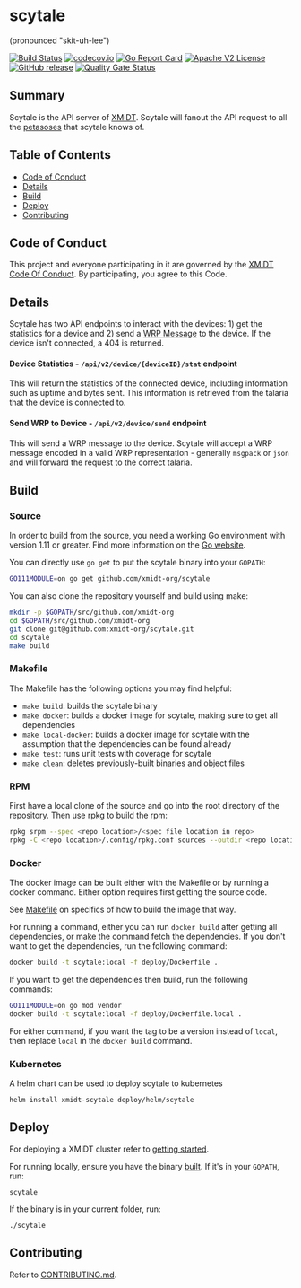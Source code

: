 # scytale
(pronounced "skit-uh-​lee")

[![Build Status](https://github.com/xmidt-org/scytale/workflows/CI/badge.svg)](https://github.com/xmidt-org/scytale/actions)
[![codecov.io](http://codecov.io/github/xmidt-org/scytale/coverage.svg?branch=main)](http://codecov.io/github/xmidt-org/scytale?branch=main)
[![Go Report Card](https://goreportcard.com/badge/github.com/xmidt-org/scytale)](https://goreportcard.com/report/github.com/xmidt-org/scytale)
[![Apache V2 License](http://img.shields.io/badge/license-Apache%20V2-blue.svg)](https://github.com/xmidt-org/scytale/blob/main/LICENSE)
[![GitHub release](https://img.shields.io/github/release/xmidt-org/scytale.svg)](CHANGELOG.md)
[![Quality Gate Status](https://sonarcloud.io/api/project_badges/measure?project=xmidt-org_scytale&metric=alert_status)](https://sonarcloud.io/dashboard?id=xmidt-org_scytale)

## Summary
Scytale is the API server of [XMiDT](https://xmidt.io/). Scytale will fanout the
API request to all the [petasoses](https://github.com/xmidt-org/petasos) that scytale knows of.

## Table of Contents

- [Code of Conduct](#code-of-conduct)
- [Details](#details)
- [Build](#build)
- [Deploy](#deploy)
- [Contributing](#contributing)

## Code of Conduct

This project and everyone participating in it are governed by the [XMiDT Code Of Conduct](https://xmidt.io/code_of_conduct/). 
By participating, you agree to this Code.

## Details
Scytale has two API endpoints to interact with the devices: 1) get the statistics for
a device and 2) send a [WRP Message](https://github.com/xmidt-org/wrp-c/wiki/Web-Routing-Protocol)
to the device.  If the device isn't connected, a 404 is returned.

#### Device Statistics - `/api/v2/device/{deviceID}/stat` endpoint
This will return the statistics of the connected device,
including information such as uptime and bytes sent.
This information is retrieved from the talaria that the device is connected to.

#### Send WRP to Device - `/api/v2/device/send` endpoint
This will send a WRP message to the device.
Scytale will accept a WRP message encoded in a valid WRP representation - generally `msgpack` or `json`
and will forward the request to the correct talaria.

## Build

### Source

In order to build from the source, you need a working Go environment with
version 1.11 or greater. Find more information on the [Go website](https://golang.org/doc/install).

You can directly use `go get` to put the scytale binary into your `GOPATH`:
```bash
GO111MODULE=on go get github.com/xmidt-org/scytale
```

You can also clone the repository yourself and build using make:

```bash
mkdir -p $GOPATH/src/github.com/xmidt-org
cd $GOPATH/src/github.com/xmidt-org
git clone git@github.com:xmidt-org/scytale.git
cd scytale
make build
```

### Makefile

The Makefile has the following options you may find helpful:
* `make build`: builds the scytale binary
* `make docker`: builds a docker image for scytale, making sure to get all
   dependencies
* `make local-docker`: builds a docker image for scytale with the assumption
   that the dependencies can be found already
* `make test`: runs unit tests with coverage for scytale
* `make clean`: deletes previously-built binaries and object files

### RPM

First have a local clone of the source and go into the root directory of the 
repository.  Then use rpkg to build the rpm:
```bash
rpkg srpm --spec <repo location>/<spec file location in repo>
rpkg -C <repo location>/.config/rpkg.conf sources --outdir <repo location>'
```

### Docker

The docker image can be built either with the Makefile or by running a docker
command.  Either option requires first getting the source code.

See [Makefile](#Makefile) on specifics of how to build the image that way.

For running a command, either you can run `docker build` after getting all
dependencies, or make the command fetch the dependencies.  If you don't want to
get the dependencies, run the following command:
```bash
docker build -t scytale:local -f deploy/Dockerfile .
```
If you want to get the dependencies then build, run the following commands:
```bash
GO111MODULE=on go mod vendor
docker build -t scytale:local -f deploy/Dockerfile.local .
```

For either command, if you want the tag to be a version instead of `local`,
then replace `local` in the `docker build` command.

### Kubernetes

A helm chart can be used to deploy scytale to kubernetes
```
helm install xmidt-scytale deploy/helm/scytale
```

## Deploy

For deploying a XMiDT cluster refer to [getting started](https://xmidt.io/docs/operating/getting_started/).

For running locally, ensure you have the binary [built](#Source).  If it's in
your `GOPATH`, run:
```
scytale
```
If the binary is in your current folder, run:
```
./scytale
```

## Contributing

Refer to [CONTRIBUTING.md](CONTRIBUTING.md).
